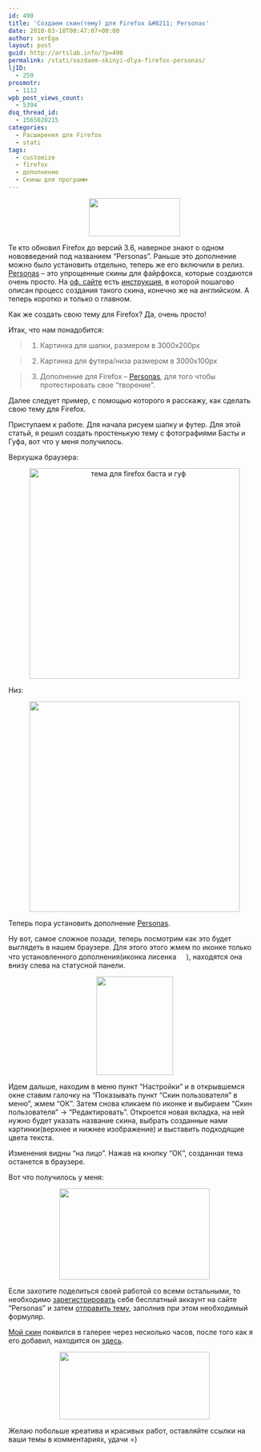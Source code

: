 ```yaml
---
id: 490
title: 'Создаем скин(тему) для Firefox &#8211; Personas'
date: 2010-03-18T00:47:07+00:00
author: serEga
layout: post
guid: http://artslab.info/?p=490
permalink: /stati/sozdaem-skinyi-dlya-firefox-personas/
ljID:
  - 259
prosmotr:
  - 1112
wpb_post_views_count:
  - 5394
dsq_thread_id:
  - 1565020215
categories:
  - Расширения для Firefox
  - stati
tags:
  - customize
  - firefox
  - дополнение
  - Скины для программ
---
```

<p style="text-align: center;">
  <img title="pers" src="http://artslab.info/wp-content/uploads/pers.jpg" alt="" width="182" height="76" />
</p>

Те кто обновил Firefox до версий 3.6, наверное знают о одном нововведений под названием &#8220;Personas&#8221;. Раньше это дополнение можно было установить отдельно, теперь же его включили в релиз. <a href="https://www.getpersonas.com/en-US/" target="_blank">Personas</a> &#8211; это упрощенные скины для файрфокса, которые создаются очень просто. На <a href="https://www.getpersonas.com/en-US/" target="_blank">оф. сайте</a> есть <a href="https://www.getpersonas.com/en-US/upload" target="_blank">инструкция</a>, в которой пошагово описан процесс создания такого скина, конечно же на английском. А теперь коротко и только о главном.

Как же создать свою тему для Firefox? Да, очень просто!

Итак, что нам понадобится:

> 1. Картинка для шапки, размером в 3000x200px

> 2. Картинка для футера/низа размером в 3000x100px

> 3. Дополнение для Firefox &#8211; <a href="https://addons.mozilla.org/ru/firefox/addon/10900" target="_blank">Personas</a>, для того чтобы протестировать свое &#8220;творение&#8221;.

Далее следует пример, с помощью которого я расскажу, как сделать свою тему для Firefox.

<!--more-->

Приступаем к работе. Для начала рисуем шапку и футер. Для этой статьй, я решил создать простенькую тему с фотографиями Басты и Гуфа, вот что у меня получилось.

Верхушка браузера:

<center>
  <a href="http://artslab.info/wp-content/uploads/basta_guf.jpg"><img src="http://artslab.info/wp-content/uploads/basta_guf-300x20.jpg" alt="тема для firefox баста и гуф" title="basta_guf" width="420" class="alignnone size-medium wp-image-744" srcset="http://googledrive.com/host/0B9lHVSSSdxdxd0hjdUdmRzY3Tjg/basta_guf-300x20.jpg 300w, http://googledrive.com/host/0B9lHVSSSdxdxd0hjdUdmRzY3Tjg/basta_guf-1024x68.jpg 1024w" sizes="(max-width: 300px) 100vw, 300px" /></a>
</center>

Низ:

<center>
  <a href="http://artslab.info/wp-content/uploads/basta_guf_footer.jpg"><img src="http://artslab.info/wp-content/uploads/basta_guf_footer-300x10.jpg" alt="" title="basta_guf_footer" width="420" class="alignnone size-medium wp-image-745" srcset="http://googledrive.com/host/0B9lHVSSSdxdxd0hjdUdmRzY3Tjg/basta_guf_footer-300x10.jpg 300w, http://googledrive.com/host/0B9lHVSSSdxdxd0hjdUdmRzY3Tjg/basta_guf_footer-1024x34.jpg 1024w" sizes="(max-width: 300px) 100vw, 300px" /></a>
</center>

Теперь пора установить дополнение <a href="https://addons.mozilla.org/ru/firefox/addon/10900" target="_blank">Personas</a>.

Ну вот, самое сложное позади, теперь посмотрим как это будет выглядеть в нашем браузере. Для этого этого жмем по иконке только что установленного дополнения(иконка лисенка [<img src="http://artslab.info/wp-content/uploads/personas_icon.jpg" alt="" title="personas_icon" width="16" height="16" class="alignnone size-full wp-image-746" />](http://artslab.info/wp-content/uploads/personas_icon.jpg)), находятся она внизу слева на статусной панели.

<p style="text-align: center;">
  <a href="http://artslab.info/wp-content/uploads/personas_conf.gif"><img class="size-medium wp-image-493" title="personas_conf" src="http://artslab.info/wp-content/uploads/personas_conf-233x300.gif" alt="" width="153" height="197" srcset="http://googledrive.com/host/0B9lHVSSSdxdxd0hjdUdmRzY3Tjg/personas_conf-233x300.gif 233w, http://googledrive.com/host/0B9lHVSSSdxdxd0hjdUdmRzY3Tjg/personas_conf.gif 330w" sizes="(max-width: 153px) 100vw, 153px" /></a>
</p>

Идем дальше, находим в меню пункт &#8220;Настройки&#8221; и в открывшемся окне ставим галочку на &#8220;Показывать пункт &#8220;Скин пользователя&#8221; в меню&#8221;, жмем &#8220;ОК&#8221;. Затем снова кликаем по иконке и выбираем &#8220;Скин пользователя&#8221; -> &#8220;Редактировать&#8221;. Откроется новая вкладка, на ней нужно будет указать название скина, выбрать созданные нами картинки(верхнее и нижнее изображение) и выставить подходящие цвета текста.

Изменения видны &#8220;на лицо&#8221;. Нажав на кнопку &#8220;ОК&#8221;, созданная тема останется в браузере.

Вот что получилось у меня:



<center>
  <a href="http://artslab.info/wp-content/uploads/basta_guf_firefox_theme.jpg"><img src="http://artslab.info/wp-content/uploads/basta_guf_firefox_theme-300x182.jpg" alt="" title="basta_guf_firefox_theme" width="300" height="182" class="alignnone size-medium wp-image-747" srcset="http://googledrive.com/host/0B9lHVSSSdxdxd0hjdUdmRzY3Tjg/basta_guf_firefox_theme-300x182.jpg 300w, http://googledrive.com/host/0B9lHVSSSdxdxd0hjdUdmRzY3Tjg/basta_guf_firefox_theme-1024x621.jpg 1024w" sizes="(max-width: 300px) 100vw, 300px" /></a>
</center>

Если захотите поделиться своей работой со всеми остальными, то необходимо <a href="https://www.getpersonas.com/en-US/signin" target="_blank">зарегистрировать</a> себе бесплатный аккаунт на сайте &#8220;Personas&#8221; и затем <a href="https://www.getpersonas.com/en-US/demo_create_4" target="_blank">отправить тему</a>, заполнив при этом необходимый формуляр.

[Мой скин](https://www.getpersonas.com/en-US/persona/349446) появился в галерее через несколько часов, после того как я его добавил, находится он [здесь](https://www.getpersonas.com/en-US/persona/349446).

<center>
  <a href="http://artslab.info/wp-content/uploads/basta_guf_firefox.jpg"><img src="http://artslab.info/wp-content/uploads/basta_guf_firefox-300x135.jpg" alt="" title="basta_guf_firefox" width="300" height="135" class="alignnone size-medium wp-image-761" /></a>
</center>

Желаю побольше креатива и красивых работ, оставляйте ссылки на ваши темы в комментариях, удачи =)